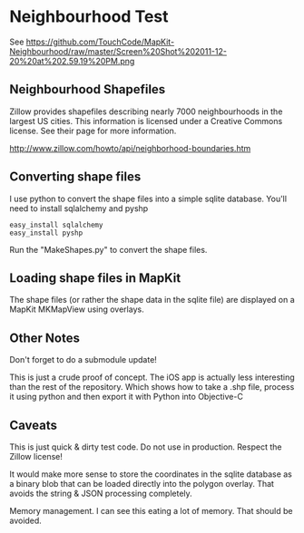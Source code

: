 # Neighbourhood Test

See https://github.com/TouchCode/MapKit-Neighbourhood/raw/master/Screen%20Shot%202011-12-20%20at%202.59.19%20PM.png

## Neighbourhood Shapefiles

Zillow provides shapefiles describing nearly 7000 neighbourhoods in the largest US cities. This information is licensed under a Creative Commons license. See their page for more information.

http://www.zillow.com/howto/api/neighborhood-boundaries.htm

## Converting shape files

I use python to convert the shape files into a simple sqlite database. You'll need to install sqlalchemy and pyshp

    easy_install sqlalchemy
    easy_install pyshp

Run the "MakeShapes.py" to convert the shape files.

## Loading shape files in MapKit

The shape files (or rather the shape data in the sqlite file) are displayed on a MapKit MKMapView using overlays.

## Other Notes

Don't forget to do a submodule update!

This is just a crude proof of concept. The iOS app is actually less interesting than the rest of the repository. Which shows how to take a .shp file, process it using python and then export it with Python into Objective-C

## Caveats

This is just quick & dirty test code. Do not use in production. Respect the Zillow license!

It would make more sense to store the coordinates in the sqlite database as a binary blob that can be loaded directly into the polygon overlay. That avoids the string & JSON processing completely.

Memory management. I can see this eating a lot of memory. That should be avoided.